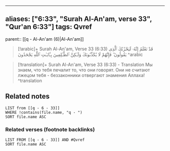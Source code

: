 
---
aliases: ["6:33", "Surah Al-An'am, verse 33", "Qur'an 6:33"]
tags: Qvref
---

parent:: [[q - Al-An'am (6)|Al-An'am]]

> [!arabic]+ Surah Al-An'am, Verse 33 (6:33)
> <span class="quran-arabic">قَدْ نَعْلَمُ إِنَّهُۥ لَيَحْزُنُكَ ٱلَّذِى يَقُولُونَ ۖ فَإِنَّهُمْ لَا يُكَذِّبُونَكَ وَلَـٰكِنَّ ٱلظَّـٰلِمِينَ بِـَٔايَـٰتِ ٱللَّهِ يَجْحَدُونَ</span>
^arabic

> [!translation]+ Surah Al-An'am, Verse 33 (6:33) - Translation
> Мы знаем, что тебя печалит то, что они говорят. Они не считают лжецом тебя - беззаконники отвергают знамения Аллаха!
^translation



## Related notes
```dataview
LIST from [[q - 6 - 33]]
WHERE !contains(file.name, "q - ")
SORT file.name ASC
```

### Related verses (footnote backlinks)
```dataview
LIST FROM [[q - 6 - 33]] AND #Qvref
SORT file.name ASC
```

